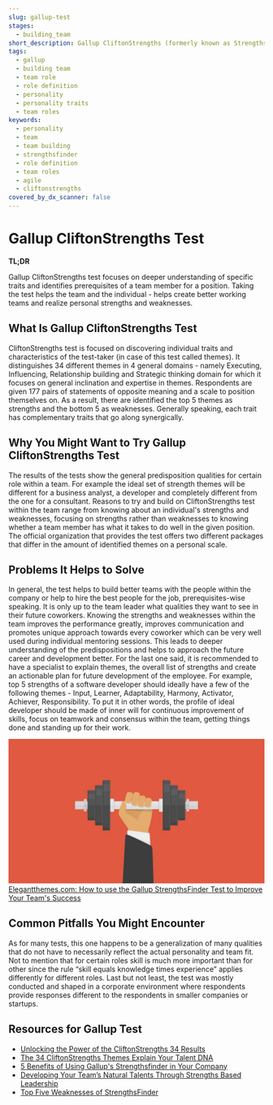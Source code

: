 ```yaml
---
slug: gallup-test
stages:
  - building_team
short_description: Gallup CliftonStrengths (formerly known as StrengthsFinder) test focuses on understanding personal strengths and weaknesses. The test can help to build better teams through building on individual strengths of one's job.
tags:
  - gallup
  - building team
  - team role
  - role definition
  - personality
  - personality traits
  - team roles
keywords:
  - personality
  - team
  - team building
  - strengthsfinder
  - role definition
  - team roles
  - agile
  - cliftonstrengths
covered_by_dx_scanner: false
---
```


# Gallup CliftonStrengths Test

**TL;DR**

Gallup CliftonStrengths test focuses on deeper understanding of specific traits and identifies prerequisites of a team member for a position. Taking the test helps the team and the individual - helps create better working teams and realize personal strengths and weaknesses.

## What Is Gallup CliftonStrengths Test

CliftonStrengths test is focused on discovering individual traits and characteristics of the test-taker (in case of this test called themes). It distinguishes 34 different themes in 4 general domains - namely Executing, Influencing, Relationship building and Strategic thinking domain for which it focuses on general inclination and expertise in themes. Respondents are given 177 pairs of statements of opposite meaning and a scale to position themselves on. As a result, there are identified the top 5 themes as strengths and the bottom 5 as weaknesses. Generally speaking, each trait has complementary traits that go along synergically.

## Why You Might Want to Try Gallup CliftonStrengths Test

The results of the tests show the general predisposition qualities for certain role within a team. For example the ideal set of strength themes will be different for a business analyst, a developer and completely different from the one for a consultant. Reasons to try and build on CliftonStrengths test within the team range from knowing about an individual's strengths and weaknesses, focusing on strengths rather than weaknesses to knowing whether a team member has what it takes to do well in the given position. The official organization that provides the test offers two different packages that differ in the amount of identified themes on a personal scale.

## Problems It Helps to Solve

In general, the test helps to build better teams with the people within the company or help to hire the best people for the job, prerequisites-wise speaking. It is only up to the team leader what qualities they want to see in their future coworkers. Knowing the strengths and weaknesses within the team improves the performance greatly, improves communication and promotes unique approach towards every coworker which can be very well used during individual mentoring sessions. This leads to deeper understanding of the predispositions and helps to approach the future career and development better. For the last one said, it is recommended to have a specialist to explain themes, the overall list of strengths and create an actionable plan for future development of the employee.
For example, top 5 strengths of a software developer should ideally have a few of the following themes - Input, Learner, Adaptability, Harmony, Activator, Achiever, Responsibility. To put it in other words, the profile of ideal developer should be made of inner will for continuous improvement of skills, focus on teamwork and consensus within the team, getting things done and standing up for their work.

![Gallup CliftonStrengths Test](/files/gallup.jpg)
[Elegantthemes.com: How to use the Gallup StrengthsFinder Test to Improve Your Team's Success](https://www.elegantthemes.com/blog/business/how-to-use-the-gallup-strengthsfinder-test-to-improve-your-teams-success)

## Common Pitfalls You Might Encounter

As for many tests, this one happens to be a generalization of many qualities that do not have to necessarily reflect the actual personality and team fit. Not to mention that for certain roles skill is much more important than for other since the rule “skill equals knowledge times experience” applies differently for different roles. Last but not least, the test was mostly
conducted and shaped in a corporate environment where respondents provide responses different to the respondents in smaller companies or startups.

## Resources for Gallup Test

- [Unlocking the Power of the CliftonStrengths 34 Results](https://www.gallup.com/cliftonstrengths/en/249809/unlocking-power-cliftonstrengths-results.aspx)
- [The 34 CliftonStrengths Themes Explain Your Talent DNA](https://www.gallup.com/cliftonstrengths/en/253715/34-cliftonstrengths-themes.aspx)
- [5 Benefits of Using Gallup's Strengthsfinder in Your Company](https://www.lutz.us/using-gallups-strengthsfinder-5-benefits/)
- [Developing Your Team’s Natural Talents Through Strengths Based Leadership](https://www.15five.com/blog/teamwork-talent-development-strengths-based-leadership/)
- [Top Five Weaknesses of StrengthsFinder](https://danspira.com/2009/01/10/top-five-weaknesses-of-strengthsfinder/)
